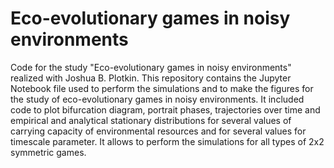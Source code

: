 # Eco-evolutionary games in noisy environments
Code for the study "Eco-evolutionary games in noisy environments" realized with Joshua B. Plotkin.
This repository contains the Jupyter Notebook file used to perform the simulations and to make the figures for the study of eco-evolutionary games in noisy environments. It included code to plot bifurcation diagram, portrait phases, trajectories over time and empirical and analytical stationary distributions for several values of carrying capacity of environmental resources and for several values for timescale parameter. It allows to perform the simulations for all types of 2x2 symmetric games.
